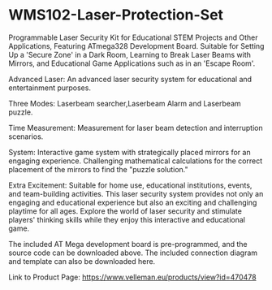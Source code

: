 # WMS102-Laser-Protection-Set

Programmable Laser Security Kit for Educational STEM Projects and Other Applications, Featuring ATmega328 Development Board. Suitable for Setting Up a 'Secure Zone' in a Dark Room, Learning to Break Laser Beams with Mirrors, and Educational Game Applications such as in an 'Escape Room'.

Advanced Laser: An advanced laser security system for educational and entertainment purposes.

Three Modes: Laserbeam searcher,Laserbeam Alarm and Laserbeam puzzle.

Time Measurement: Measurement for laser beam detection and interruption scenarios.

System: Interactive game system with strategically placed mirrors for an engaging experience. Challenging mathematical calculations for the correct placement of the mirrors to find the "puzzle solution."

Extra Excitement: Suitable for home use, educational institutions, events, and team-building activities. This laser security system provides not only an engaging and educational experience but also an exciting and challenging playtime for all ages. Explore the world of laser security and stimulate players' thinking skills while they enjoy this interactive and educational game.

The included AT Mega development board is pre-programmed, and the source code can be downloaded above. The included connection diagram and template can also be downloaded here.

Link to Product Page: https://www.velleman.eu/products/view?id=470478
